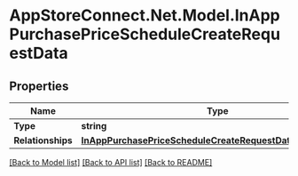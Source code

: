 # AppStoreConnect.Net.Model.InAppPurchasePriceScheduleCreateRequestData

## Properties

Name | Type | Description | Notes
------------ | ------------- | ------------- | -------------
**Type** | **string** |  | 
**Relationships** | [**InAppPurchasePriceScheduleCreateRequestDataRelationships**](InAppPurchasePriceScheduleCreateRequestDataRelationships.md) |  | 

[[Back to Model list]](../README.md#documentation-for-models) [[Back to API list]](../README.md#documentation-for-api-endpoints) [[Back to README]](../README.md)

